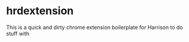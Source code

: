 # hrdextension
This is a quick and dirty chrome extension boilerplate for Harrison to do stuff with
